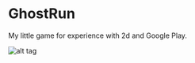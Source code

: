 # GhostRun
My little game for experience with 2d and Google Play.

![alt tag](https://play-lh.googleusercontent.com/r5qroY11-fNPngvuvAJbAKsu7mNd0g14yCSm6hCJpOh4zxRH9Paz8a8ZTWjHEGDJNg=w720-h310-rw)
